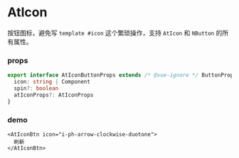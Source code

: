 # AtIcon

按钮图标，避免写 `template #icon` 这个繁琐操作，支持 `AtIcon` 和 `NButton` 的所有属性。

### props

```ts
export interface AtIconButtonProps extends /* @vue-ignore */ ButtonProps {
  icon: string | Component
  spin?: boolean
  atIconProps?: AtIconProps
}
```

### demo

```vue
<AtIconBtn icon="i-ph-arrow-clockwise-duotone">
  刷新
</AtIconBtn>
```
